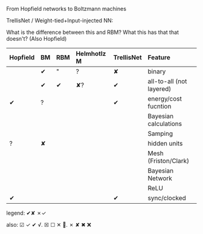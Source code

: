 From Hopfield networks to Boltzmann machines

TrellisNet / Weight-tied+Input-injected NN:

What is the difference between this and RBM? What this has that that doesn't?
(Also Hopfield)


| Hopfield | BM | RBM | Helmhotlz M |TrellisNet| Feature |
|:---------|:---|:----|:-----------|-----------|:--------|
|          | ✔  |  "  |     ?      |     ✘     | binary  |
|          | ✔  |  ✔  |     ✘?     |     ✔     | all-to-all (not layered) |
|    ✔     |  ? |     |            |     ✔     | energy/cost fucntion  |
|          |    |     |            |           | Bayesian calculations        |
|          |    |     |            |           | Samping        |
|     ?    |  ✘ |     |            |           | hidden units     |
|          |    |     |            |           | Mesh (Friston/Clark)   |
|          |    |     |            |           | Bayesian Network  |
|          |    |     |            |           | ReLU |
|     ✔    |    |     |            |     ✔     | sync/clocked |

legend: ✔✘  ✗✓

also: ☑   ✓   ✔      √.   ☒   ☐   ✕      💯.   ✗   ✘   ✖   ❌
